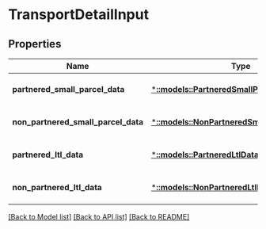 # TransportDetailInput

## Properties
Name | Type | Description | Notes
------------ | ------------- | ------------- | -------------
**partnered_small_parcel_data** | [***::models::PartneredSmallParcelDataInput**](PartneredSmallParcelDataInput.md) |  | [optional] [default to null]
**non_partnered_small_parcel_data** | [***::models::NonPartneredSmallParcelDataInput**](NonPartneredSmallParcelDataInput.md) |  | [optional] [default to null]
**partnered_ltl_data** | [***::models::PartneredLtlDataInput**](PartneredLtlDataInput.md) |  | [optional] [default to null]
**non_partnered_ltl_data** | [***::models::NonPartneredLtlDataInput**](NonPartneredLtlDataInput.md) |  | [optional] [default to null]

[[Back to Model list]](../README.md#documentation-for-models) [[Back to API list]](../README.md#documentation-for-api-endpoints) [[Back to README]](../README.md)



